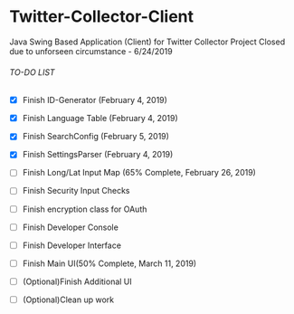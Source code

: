 # Twitter-Collector-Client
Java Swing Based Application (Client) for Twitter Collector
Project Closed due to unforseen circumstance - 6/24/2019

###### TO-DO LIST
- [x] Finish ID-Generator (February 4, 2019)
- [x] Finish Language Table (February 4, 2019)
- [x] Finish SearchConfig (February 5, 2019)
- [x] Finish SettingsParser (February 4, 2019)
- [ ] Finish Long/Lat Input Map (65% Complete, February 26, 2019)
- [ ] Finish Security Input Checks
- [ ] Finish encryption class for OAuth
- [ ] Finish Developer Console
- [ ] Finish Developer Interface
- [ ] Finish Main UI(50% Complete, March 11, 2019)
- [ ] \(Optional)Finish Additional UI
- [ ] \(Optional)Clean up work

